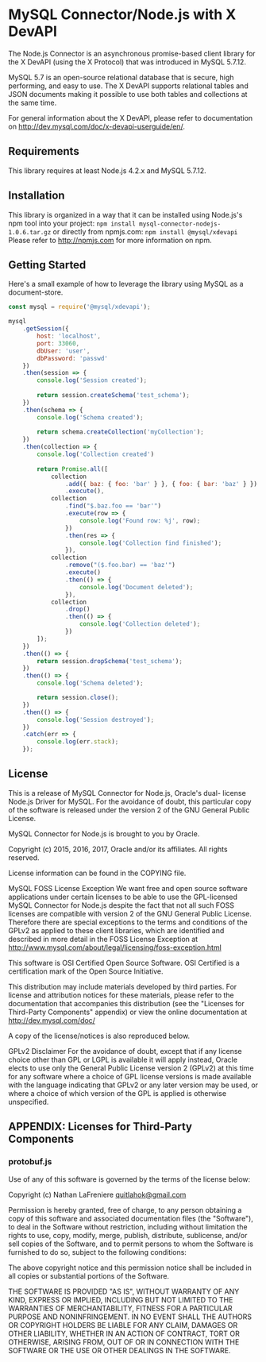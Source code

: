 # MySQL Connector/Node.js with X DevAPI

The Node.js Connector is an asynchronous promise-based client library for the
X DevAPI (using the X Protocol) that was introduced in MySQL 5.7.12.

MySQL 5.7 is an open-source relational database that is secure, high
performing, and easy to use. The X DevAPI supports relational tables and JSON 
documents making it possible to use both tables and collections at the same
time.

For general information about the X DevAPI, please refer to documentation on
http://dev.mysql.com/doc/x-devapi-userguide/en/.

## Requirements

This library requires at least Node.js 4.2.x and MySQL 5.7.12.

## Installation

This library is organized in a way that it can be installed using Node.js's npm
tool into your project:
  `npm install mysql-connector-nodejs-1.0.6.tar.gz`
or directly from npmjs.com:
  `npm install @mysql/xdevapi`
Please refer to http://npmjs.com for more information on npm.

## Getting Started

Here's a small example of how to leverage the library using MySQL as a document-store.

```js
const mysql = require('@mysql/xdevapi');

mysql
    .getSession({
        host: 'localhost',
        port: 33060,
        dbUser: 'user',
        dbPassword: 'passwd'
    })
    .then(session => {
        console.log('Session created');
        
        return session.createSchema('test_schema');
    })
    .then(schema => {
        console.log('Schema created');
        
        return schema.createCollection('myCollection');
    })
    .then(collection => {
        console.log('Collection created')
        
        return Promise.all([
            collection
                .add({ baz: { foo: 'bar' } }, { foo: { bar: 'baz' } })
                .execute(),
            collection
                .find("$.baz.foo == 'bar'")
                .execute(row => {
                    console.log('Found row: %j', row);
                })
                .then(res => {
                    console.log('Collection find finished');
                }),
            collection
                .remove("($.foo.bar) == 'baz'")
                .execute()
                .then(() => {
                    console.log('Document deleted');
                }),
            collection
                .drop()
                .then(() => {
                    console.log('Collection deleted');
                })
        ]);
    })
    .then(() => {
        return session.dropSchema('test_schema');
    })
    .then(() => {
        console.log('Schema deleted');

        return session.close();
    })
    .then(() => {
        console.log('Session destroyed');
    })
    .catch(err => {
        console.log(err.stack);
    });
```

## License

This is a release of MySQL Connector for Node.js, Oracle's dual-
license Node.js Driver for MySQL. For the avoidance of
doubt, this particular copy of the software is released
under the version 2 of the GNU General Public License.

MySQL Connector for Node.js is brought to you by Oracle.

Copyright (c) 2015, 2016, 2017, Oracle and/or its affiliates. All rights reserved.

License information can be found in the COPYING file.

MySQL FOSS License Exception
We want free and open source software applications under
certain licenses to be able to use the GPL-licensed MySQL
Connector for Node.js despite the fact that not all such FOSS licenses are
compatible with version 2 of the GNU General Public License.
Therefore there are special exceptions to the terms and
conditions of the GPLv2 as applied to these client libraries,
which are identified and described in more detail in the
FOSS License Exception at
<http://www.mysql.com/about/legal/licensing/foss-exception.html>

This software is OSI Certified Open Source Software.
OSI Certified is a certification mark of the Open Source Initiative.

This distribution may include materials developed by third
parties. For license and attribution notices for these
materials, please refer to the documentation that accompanies
this distribution (see the "Licenses for Third-Party Components"
appendix) or view the online documentation at
<http://dev.mysql.com/doc/>

A copy of the license/notices is also reproduced below.

GPLv2 Disclaimer
For the avoidance of doubt, except that if any license choice
other than GPL or LGPL is available it will apply instead,
Oracle elects to use only the General Public License version 2
(GPLv2) at this time for any software where a choice of GPL
license versions is made available with the language indicating
that GPLv2 or any later version may be used, or where a choice
of which version of the GPL is applied is otherwise unspecified.


## APPENDIX: Licenses for Third-Party Components

### protobuf.js

Use of any of this software is governed by the terms of
the license below:

Copyright (c) Nathan LaFreniere <quitlahok@gmail.com>

Permission is hereby granted, free of charge, to any person obtaining
a copy of this software and associated documentation files (the
"Software"), to deal in the Software without restriction, including
without limitation the rights to use, copy, modify, merge, publish,
distribute, sublicense, and/or sell copies of the Software, and to
permit persons to whom the Software is furnished to do so, subject
to the following conditions:

The above copyright notice and this permission notice shall be
included in all copies or substantial portions of the Software.

THE SOFTWARE IS PROVIDED "AS IS", WITHOUT WARRANTY OF ANY KIND,
EXPRESS OR IMPLIED, INCLUDING BUT NOT LIMITED TO THE WARRANTIES OF
MERCHANTABILITY, FITNESS FOR A PARTICULAR PURPOSE AND NONINFRINGEMENT.
IN NO EVENT SHALL THE AUTHORS OR COPYRIGHT HOLDERS BE LIABLE FOR
ANY CLAIM, DAMAGES OR OTHER LIABILITY, WHETHER IN AN ACTION OF
CONTRACT, TORT OR OTHERWISE, ARISING FROM, OUT OF OR IN CONNECTION
WITH THE SOFTWARE OR THE USE OR OTHER DEALINGS IN THE SOFTWARE.
